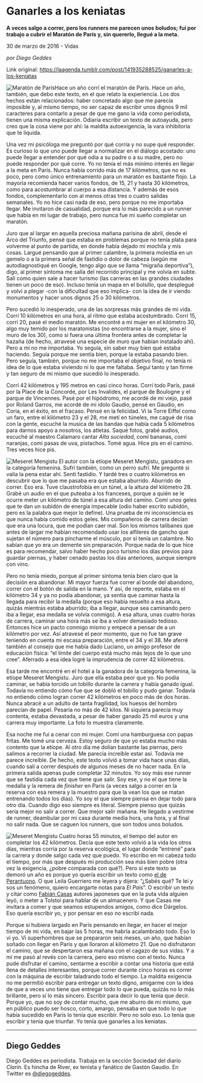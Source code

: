# Ganarles a los keniatas

**A veces salgo a correr, pero los runners me parecen unos boludos; fui por trabajo a cubrir el Maratón de París y, sin quererlo, llegué a la meta.**

30 de marzo de 2016 - Vidas

_por Diego Geddes_

Link original: https://laagenda.tumblr.com/post/141935288525/ganarles-a-los-keniatas

![Maratón de París](https://64.media.tumblr.com/1dd2e3d5ef3951a6812ae8d6d6dfa383/tumblr_inline_pjzoz35rQG1t6q87u_500.jpg)Hace un año corrí el maratón de París. Hace un año, también, que debo este texto, en el que relato la experiencia. Los dos hechos están relacionados: haber concretado algo que me parecía imposible y, al mismo tiempo, no ser capaz de escribir unos dignos 9 mil caracteres para contarlo a pesar de que me gano la vida como periodista, tienen una misma explicación. Odiaría escribir un texto de autoayuda, pero creo que la cosa viene por ahí: la maldita autoexigencia, la vara inhibitoria que te liquida.

Una vez mi psicóloga me preguntó por qué corría y no supe qué responder. Es curioso lo que uno puede llegar a normalizar en el diálogo acostado: uno puede llegar a entender por qué odia a su padre o a su madre, pero no puede responder por qué corre. Yo no tenía el más mínimo interés en llegar a la meta en París. Nunca había corrido más de 17 kilómetros, que no es poco, pero como único entrenamiento para un maratón es bastante flojo. La mayoría recomienda hacer varios fondos, de 15, 21 y hasta 30 kilómetros, como para acostumbrar al cuerpo a esa distancia. Y además de esos fondos, complementarlo con al menos otras tres o cuatro salidas semanales. Yo no hice casi nada de eso, pero porque no me importaba llegar. Me invitaron de casualidad, porque era lo más parecido a un runner que había en mi lugar de trabajo, pero nunca fue mi sueño completar un maratón.

Juro que al largar en aquella preciosa mañana parisina de abril, desde el Arco del Triunfo, pensé que estaba en problemas porque no tenía plata para volverme al punto de partida, en donde había dejado mi mochila y mis cosas. Largué pensando que al primer calambre, la primera molestia en un gemelo o a la primera señal de fastidio o dolor de cabeza (según me autodiagnostiqué en Google, tengo algo que se llama “migraña deportiva”), digo, al primer síntoma me salía del recorrido principal y me volvía en subte. Salí como quien sale a hacer turismo (las carreras en las grandes ciudades tienen un poco de eso). Incluso tenía un mapa en el bolsillo, que desplegué y volví a plegar -con la dificultad que eso implica- con la idea de ir viendo monumentos y hacer unos dignos 25 o 30 kilómetros.

Pero sucedió lo inesperado, una de las sorpresas más grandes de mi vida. Corrí 10 kilómetros en una hora, al ritmo que estaba acostumbrado. Corrí 15, corrí 20, pasé el medio maratón. Me encontré a mi mujer en el kilómetro 30, algo muy temido por los maratonistas (no encontrarse a la mujer, sino el muro de los 30), como si fuera una última frontera antes de completar la hazaña (de hecho, atravesé una especie de muro que habían instalado ahí). Pero a mi no me importaba. Yo seguía, sin saber muy bien qué estaba haciendo. Seguía porque me sentía bien, porque la estaba pasando bien. Pero seguía, también, porque no me importaba el objetivo final, no tenía ni idea de lo que estaba viviendo ni lo que me faltaba. Seguí tanto y tan firme y tan seguro de mi mismo que sucedió lo inesperado.

Corrí 42 kilómetros y 195 metros en casi cinco horas. Corrí todo París, pasé por la Place de la Concorde, por Les Invalides, el parque de Boulogne y el parque de Vincennes. Pasé por el hipódromo, me acordé de mi viejo, pasé por Roland Garros, me acordé de mi ídolo Gaudio, pensé en Gaudio, en Coria, en el éxito, en el fracaso. Pensé en la felicidad. Vi la Torre Eiffel como un faro, entre el kilómetro 23 y el 28, me metí en túneles, me cagué de risa con la gente, escuché la musica de las bandas que había cada 5 kilómetros para darnos apoyo a nosotros, los atletas. Saqué fotos, grabé audios, escuché al maestro Calamaro cantar *Alta suciedad*, comí bananas, comí naranjas, comi pasas de uva, pistachos. Tomé agua. Hice pis en el camino. Tres veces hice pis.

![Meseret Mengistu](https://64.media.tumblr.com/1dd2e3d5ef3951a6812ae8d6d6dfa383/tumblr_inline_pjzoz35rQG1t6q87u_500.jpg) El autor con la etíope Meseret Mengistu, ganadora en la categoría femenina. Sufrí también, como un perro sufrí. Me pregunté si valía la pena estar ahí. Sentí fastidio. Y tardé tres o cuatro kilómetros en descubrir que lo que me pasaba era que estaba aburrido. Aburrido de correr. Eso era. Tuve claustrofobia en un túnel, a la altura del kilómetro 28. Grabé un audio en el que puteaba a los franceses, porque a quién se le ocurre meter un kilómetro de túnel a esa altura del camino. Comí unos geles que te dan un subidón de energía impecable (odio haber escrito subidón, pero es la palabra que mejor lo define). Una prueba de mi inconsciencia es que nunca había comido estos geles. Mis compañeros de carrera decían que era una locura, que me podían caer mal. Son los mismos talibanes que antes de largar me habían recomendado usar los alfileres de gancho que sujetan el número para pincharme el músculo, por si tenía un calambre. No sabían que yo era un demente sin preparación. Porque nada de lo que hice es para recomendar, salvo haber hecho poco turismo los días previos para guardar piernas, y haber cenado pastas los días anteriores, aunque siempre con vino.

Pero no tenía miedo, porque al primer síntoma tenía bien claro que la decisión era abandonar. Mi mayor fuerza fue correr al borde del abandono, correr con el botón de salida en la mano. Y así, de repente, estaba en el kilómetro 34 y ya no podía abandonar, ya sentía que caminar hasta la llegada para recibir la medalla (porque eso había resuelto a esa altura, quizás mientras estaba aburrido; iba a llegar, aunque sea caminando pero iba a llegar, esa medalla se volvía conmigo). A esa altura, unas cuatro horas de carrera, caminar una hora más se iba a volver demasiado tedioso. Entonces hice un pacto conmigo mismo y empecé a pensar de a un kilómetro por vez. Así atravesé el peor momento, que no fue tan grave teniendo en cuenta mi escasa preparación, entre el 34 y el 38. Me aferré también al consejo que me había dado Luciano, un amigo profesor de educación física: “el límite del cuerpo está mucho más lejos de lo que uno cree”. Aferrado a esa idea logré la imprudencia de correr 42 kilómetros.

Esa tarde me encontré en el hotel a la ganadora de la categoría femenina, la etíope Meseret Mengistu. Juro que ella estaba peor que yo. No podía caminar, se había torcido un tobillo durante la carrera y había ganado igual. Todavía no entiendo cómo fue que se dobló el tobillo y pudo ganar. Todavía no entiendo cómo logran correr 42 kilómetros en poco más de dos horas. Nunca abracé a un adulto de tanta fragilidad, los huesos del hombro parecían de papel. Pesaría no más de 42 kilos. Ni siquiera parecía muy contenta, estaba devastada, a pesar de haber ganado 25 mil euros y una carrera muy importante. La foto lo muestra claramente.

Esa noche me fui a cenar con mi mujer. Comí una hamburguesa con papas fritas. Me tomé una cerveza. Estoy seguro de que yo estaba mucho más contento que la etíope. Al otro día me dolían bastante las piernas, pero salimos a recorrer la ciudad. Me parecía increíble estar así. Todavía me parece increíble. De hecho, este texto volvió a tomar vida hace unas días, cuando salí a correr después de algunos meses de no hacer nada. En la primera salida apenas pude completar 32 minutos. Yo soy más ese runner que se fastidia cada vez que tiene que salir. Soy ese, y no el que tiene la medalla y la remera de *finisher* en Paris (a veces salgo a correr en la reserva con esa remera y la muestro para que la vean los que se matan entrenando todos los días). Yo soy el que siempre piensa en dejar todo para otro día. Cuando digo eso siempre es literal. Siempre pienso que quizás sería mejor no salir a correr. Que mejor salir mañana. He llegado a vestirme de runner, deambular por mi casa durante media hora, una hora, y al final no salir nada. Que se caguen los runners, que son todos unos boludos. 

![Meseret Mengistu](https://64.media.tumblr.com/2575eae1376afdaf7a6e012248707dcd/tumblr_inline_pjzoz31QRt1t6q87u_500.jpg) Cuatro horas 55 minutos, el tiempo del autor en completar los 42 kilómetros. Decía que este texto volvió a la vida los otros días, mientras corría por la reserva ecológica, el lugar donde “entrené” para la carrera y donde salgo cada vez que puedo. Yo escribo en mi cabeza todo el tiempo, por más que después mi producción sea más bien pobre (otra vez la exigencia, ¿pobre comparada con qué?). Pero si este texto se demoró un año es porque yo quería escribir un texto como [el de Perantuono](http://laagenda.buenosaires.gob.ar/post/139154726360/so-long-lucio). O que Leila Guerriero me leyera y dijera: “¿Sabés qué? Te leí y sos un fenómeno, quiero encargarte notas para *El País*”. O escribir un texto y citar como [Fabián Casas](http://laagenda.buenosaires.gob.ar/tagged/Fabi%C3%A1n-Casas) autores japoneses que en la puta vida alguien leyó, o meter a Tolstoi para hablar de un almacenero. Y que Casas me invitara a comer y que seamos estupendos amigos, como dice Dárgelos. Eso quería escribir yo, y por pensar en eso no escribí nada. 

Porque si hubiera largado en París pensando en llegar, en hacer el mejor tiempo de mi vida, en bajar las 5 horas, me habría acalambrado todo. Eso lo vi yo. Vi superhombres que se prepararon seis meses, un año, que habían soñado con llegar en París y que lloraron al kilómetro 21. Que no disfrutaron el camino, que se despertaron esa mañana con el cagazo de sus vidas. Y a mí me pasó al revés con la carrera, pero eso mismo con el texto. Nunca pude disfrutar el camino, sentarme a escribir a contar una historia que está llena de detalles interesantes, porque correr durante cinco horas es correr con la máquina de escribir taladrando todo el tiempo. La maldita exigencia no me permitió escribir para entregar un texto digno, amigarme con la idea de que a veces uno tiene que entregar todo lo que pueda, quizás no lo más brillante, pero sí lo más sincero. Escribir para decir lo que tenía que decir. Porque yo, que no soy de contar mucho, que me aburro de mi mismo, que en público puedo ser hosco, corto, amargo, pensaba en que todo lo que había sucedido en París lo tenía que escribir. Pero no solo eso. Lo tenía que escribir y tenía que triunfar. Yo tenía que ganarles a los keniatas.

  




---

 Diego Geddes
-------------

 Diego Geddes es periodista. Trabaja en la sección Sociedad del diario *Clarín*. Es hincha de River, ex tenista y fanático de Gastón Gaudio. En Twitter es [@diegogeddes](https://twitter.com/diegogeddes). 

